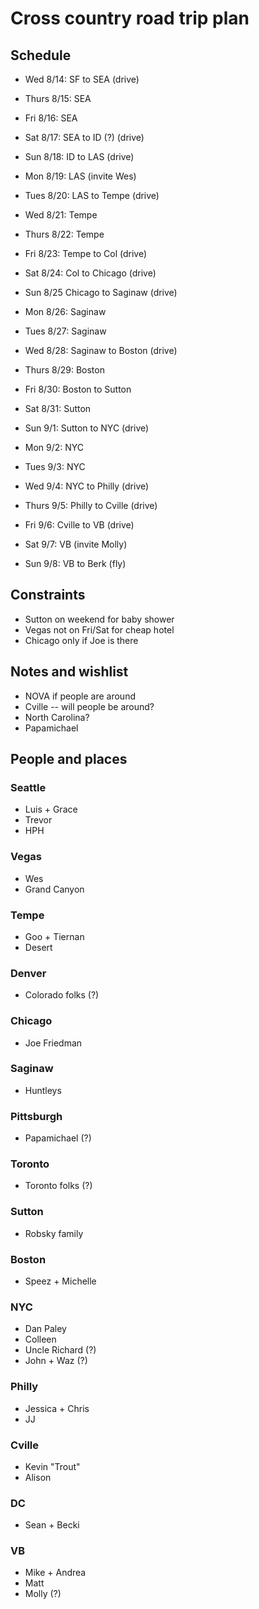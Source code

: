# Cross country road trip plan

## Schedule

* Wed 8/14: SF to SEA (drive)
* Thurs 8/15: SEA
* Fri 8/16: SEA
* Sat 8/17: SEA to ID (?) (drive)

* Sun 8/18: ID to LAS (drive)
* Mon 8/19: LAS (invite Wes) 
* Tues 8/20: LAS to Tempe (drive)
* Wed 8/21: Tempe
* Thurs 8/22: Tempe
* Fri 8/23: Tempe to Col (drive)
* Sat 8/24: Col to Chicago (drive)

* Sun 8/25 Chicago to Saginaw (drive)
* Mon 8/26: Saginaw
* Tues 8/27: Saginaw
* Wed 8/28: Saginaw to Boston (drive)
* Thurs 8/29: Boston
* Fri 8/30: Boston to Sutton
* Sat 8/31: Sutton

* Sun 9/1: Sutton to NYC (drive)
* Mon 9/2: NYC
* Tues 9/3: NYC
* Wed 9/4: NYC to Philly (drive)
* Thurs 9/5: Philly to Cville (drive)
* Fri 9/6: Cville to VB (drive)
* Sat 9/7: VB (invite Molly)
* Sun 9/8: VB to Berk (fly)
     

## Constraints
* Sutton on weekend for baby shower
* Vegas not on Fri/Sat for cheap hotel
* Chicago only if Joe is there


## Notes and wishlist
* NOVA if people are around
* Cville -- will people be around?
* North Carolina?
* Papamichael

## People and places

### Seattle
* Luis + Grace
* Trevor
* HPH

### Vegas
* Wes
* Grand Canyon

### Tempe
* Goo + Tiernan
* Desert

### Denver
* Colorado folks (?)

### Chicago
* Joe Friedman

### Saginaw
* Huntleys

### Pittsburgh
* Papamichael (?)

### Toronto
* Toronto folks (?)

### Sutton
* Robsky family

### Boston
* Speez + Michelle

### NYC
* Dan Paley
* Colleen
* Uncle Richard (?)
* John + Waz (?)

### Philly
* Jessica + Chris
* JJ

### Cville
* Kevin "Trout"
* Alison

### DC
* Sean + Becki

### VB 
* Mike + Andrea
* Matt
* Molly (?)


